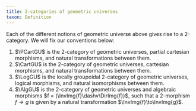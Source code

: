 ```yaml
---
title: 2-categories of geometric universes
taxon: Definition
---
```


Each of the different notions of geometric universe above gives rise to a 2-category. We will fix our conventions below:

1. $\PCartGU$ is the 2-category of geometric universes, partial cartesian morphisms, and natural transformations between them.
2. $\CartGU$ is the 2-category of geometric universes, cartesian morphisms, and natural transformations between them.
3. $\LogGU$ is the locally groupoidal 2-category of geometric universes, logical morphisms, and natural isomorphisms between them.
4. $\AlgGU$ is the 2-category of geometric universes and algebraic morphisms $f = (\InvImg{f}\dashv\DirImg{f})$, such that a 2-morphism $f \to g$ is given by a natural transformation $\InvImg{f}\to\InvImg{g}$.
